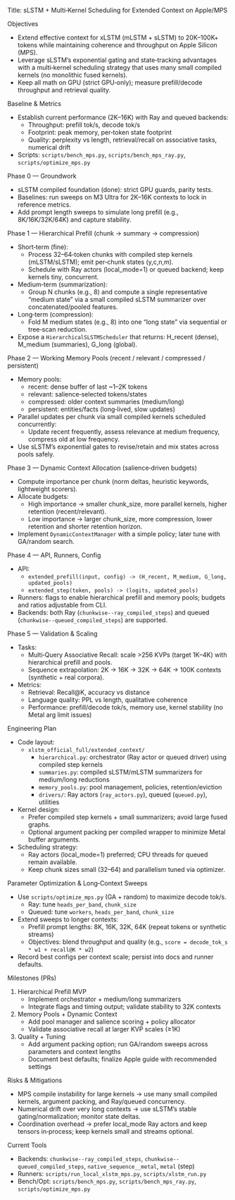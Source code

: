 Title: sLSTM + Multi‑Kernel Scheduling for Extended Context on Apple/MPS

Objectives
- Extend effective context for xLSTM (mLSTM + sLSTM) to 20K–100K+ tokens while maintaining coherence and throughput on Apple Silicon (MPS).
- Leverage sLSTM’s exponential gating and state‑tracking advantages with a multi‑kernel scheduling strategy that uses many small compiled kernels (no monolithic fused kernels).
- Keep all math on GPU (strict GPU‑only); measure prefill/decode throughput and retrieval quality.

Baseline & Metrics
- Establish current performance (2K–16K) with Ray and queued backends:
  - Throughput: prefill tok/s, decode tok/s
  - Footprint: peak memory, per‑token state footprint
  - Quality: perplexity vs length, retrieval/recall on associative tasks, numerical drift
- Scripts: `scripts/bench_mps.py`, `scripts/bench_mps_ray.py`, `scripts/optimize_mps.py`

Phase 0 — Groundwork
- sLSTM compiled foundation (done): strict GPU guards, parity tests.
- Baselines: run sweeps on M3 Ultra for 2K–16K contexts to lock in reference metrics.
- Add prompt length sweeps to simulate long prefill (e.g., 8K/16K/32K/64K) and capture stability.

Phase 1 — Hierarchical Prefill (chunk → summary → compression)
- Short‑term (fine):
  - Process 32–64‑token chunks with compiled step kernels (mLSTM/sLSTM); emit per‑chunk states (y,c,n,m).
  - Schedule with Ray actors (local_mode=1) or queued backend; keep kernels tiny, concurrent.
- Medium‑term (summarization):
  - Group N chunks (e.g., 8) and compute a single representative “medium state” via a small compiled sLSTM summarizer over concatenated/pooled features.
- Long‑term (compression):
  - Fold M medium states (e.g., 8) into one “long state” via sequential or tree‑scan reduction.
- Expose a `HierarchicalSLSTMScheduler` that returns: H_recent (dense), M_medium (summaries), G_long (global).

Phase 2 — Working Memory Pools (recent / relevant / compressed / persistent)
- Memory pools:
  - recent: dense buffer of last ~1–2K tokens
  - relevant: salience‑selected tokens/states
  - compressed: older context summaries (medium/long)
  - persistent: entities/facts (long‑lived, slow updates)
- Parallel updates per chunk via small compiled kernels scheduled concurrently:
  - Update recent frequently, assess relevance at medium frequency, compress old at low frequency.
- Use sLSTM’s exponential gates to revise/retain and mix states across pools safely.

Phase 3 — Dynamic Context Allocation (salience‑driven budgets)
- Compute importance per chunk (norm deltas, heuristic keywords, lightweight scorers).
- Allocate budgets:
  - High importance → smaller chunk_size, more parallel kernels, higher retention (recent/relevant).
  - Low importance → larger chunk_size, more compression, lower retention and shorter retention horizon.
- Implement `DynamicContextManager` with a simple policy; later tune with GA/random search.

Phase 4 — API, Runners, Config
- API:
  - `extended_prefill(input, config) -> (H_recent, M_medium, G_long, updated_pools)`
  - `extended_step(token, pools) -> (logits, updated_pools)`
- Runners: flags to enable hierarchical prefill and memory pools; budgets and ratios adjustable from CLI.
- Backends: both Ray (`chunkwise--ray_compiled_steps`) and queued (`chunkwise--queued_compiled_steps`) are supported.

Phase 5 — Validation & Scaling
- Tasks:
  - Multi‑Query Associative Recall: scale >256 KVPs (target 1K–4K) with hierarchical prefill and pools.
  - Sequence extrapolation: 2K → 16K → 32K → 64K → 100K contexts (synthetic + real corpora).
- Metrics:
  - Retrieval: Recall@K, accuracy vs distance
  - Language quality: PPL vs length, qualitative coherence
  - Performance: prefill/decode tok/s, memory use, kernel stability (no Metal arg limit issues)

Engineering Plan
- Code layout:
  - `xlstm_official_full/extended_context/`
    - `hierarchical.py`: orchestrator (Ray actor or queued driver) using compiled step kernels
    - `summaries.py`: compiled sLSTM/mLSTM summarizers for medium/long reductions
    - `memory_pools.py`: pool management, policies, retention/eviction
    - `drivers/`: Ray actors (`ray_actors.py`), queued (`queued.py`), utilities
- Kernel design:
  - Prefer compiled step kernels + small summarizers; avoid large fused graphs.
  - Optional argument packing per compiled wrapper to minimize Metal buffer arguments.
- Scheduling strategy:
  - Ray actors (local_mode=1) preferred; CPU threads for queued remain available.
  - Keep chunk sizes small (32–64) and parallelism tuned via optimizer.

Parameter Optimization & Long‑Context Sweeps
- Use `scripts/optimize_mps.py` (GA + random) to maximize decode tok/s.
  - Ray: tune `heads_per_band`, `chunk_size`
  - Queued: tune `workers`, `heads_per_band`, `chunk_size`
- Extend sweeps to longer contexts:
  - Prefill prompt lengths: 8K, 16K, 32K, 64K (repeat tokens or synthetic streams)
  - Objectives: blend throughput and quality (e.g., `score = decode_tok_s * w1 + recall@K * w2`)
- Record best configs per context scale; persist into docs and runner defaults.

Milestones (PRs)
1) Hierarchical Prefill MVP
   - Implement orchestrator + medium/long summarizers
   - Integrate flags and timing output; validate stability to 32K contexts
2) Memory Pools + Dynamic Context
   - Add pool manager and salience scoring + policy allocator
   - Validate associative recall at larger KVP scales (≥1K)
3) Quality + Tuning
   - Add argument packing option; run GA/random sweeps across parameters and context lengths
   - Document best defaults; finalize Apple guide with recommended settings

Risks & Mitigations
- MPS compile instability for large kernels → use many small compiled kernels, argument packing, and Ray/queued concurrency.
- Numerical drift over very long contexts → use sLSTM’s stable gating/normalization; monitor state deltas.
- Coordination overhead → prefer local_mode Ray actors and keep tensors in‑process; keep kernels small and streams optional.

Current Tools
- Backends: `chunkwise--ray_compiled_steps`, `chunkwise--queued_compiled_steps`, `native_sequence__metal`, `metal` (step)
- Runners: `scripts/run_local_xlstm_mps.py`, `scripts/xlstm_run.py`
- Bench/Opt: `scripts/bench_mps.py`, `scripts/bench_mps_ray.py`, `scripts/optimize_mps.py`

